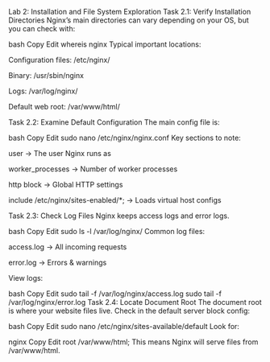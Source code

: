 Lab 2: Installation and File System Exploration
Task 2.1: Verify Installation Directories
Nginx’s main directories can vary depending on your OS, but you can check with:

bash
Copy
Edit
whereis nginx
Typical important locations:

Configuration files: /etc/nginx/

Binary: /usr/sbin/nginx

Logs: /var/log/nginx/

Default web root: /var/www/html/

Task 2.2: Examine Default Configuration
The main config file is:

bash
Copy
Edit
sudo nano /etc/nginx/nginx.conf
Key sections to note:

user → The user Nginx runs as

worker_processes → Number of worker processes

http block → Global HTTP settings

include /etc/nginx/sites-enabled/*; → Loads virtual host configs

Task 2.3: Check Log Files
Nginx keeps access logs and error logs.

bash
Copy
Edit
sudo ls -l /var/log/nginx/
Common log files:

access.log → All incoming requests

error.log → Errors & warnings

View logs:

bash
Copy
Edit
sudo tail -f /var/log/nginx/access.log
sudo tail -f /var/log/nginx/error.log
Task 2.4: Locate Document Root
The document root is where your website files live. Check in the default server block config:

bash
Copy
Edit
sudo nano /etc/nginx/sites-available/default
Look for:

nginx
Copy
Edit
root /var/www/html;
This means Nginx will serve files from /var/www/html.
